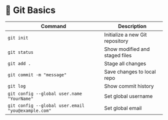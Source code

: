 # 🧭 Git Basics

| Command                                            | Description                     |
| -------------------------------------------------- | ------------------------------- |
| `git init`                                         | Initialize a new Git repository |
| `git status`                                       | Show modified and staged files  |
| `git add .`                                        | Stage all changes               |
| `git commit -m "message"`                          | Save changes to local repo      |
| `git log`                                          | Show commit history             |
| `git config --global user.name "YourName"`         | Set global username             |
| `git config --global user.email "you@example.com"` | Set global email                |
